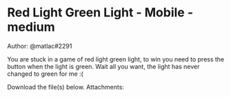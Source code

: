 # Red Light Green Light - Mobile - medium


Author: @matlac#2291

You are stuck in a game of red light green light, to win you need to press the button when the light is green. Wait all you want, the light has never changed to green for me :(

Download the file(s) below.
Attachments: 


